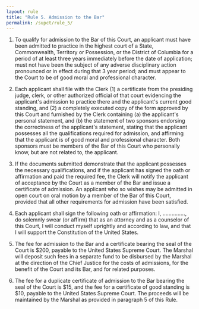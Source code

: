 ```yaml
---
layout: rule
title: "Rule 5. Admission to the Bar"
permalink: /supct/rule_5/
---
```


1. To qualify for admission to the Bar of this Court, an applicant must have been admitted to practice in the highest court of a State, Commonwealth, Territory or Possession, or the District of Columbia for a period of at least three years immediately before the date of application; must not have been the subject of any adverse disciplinary action pronounced or in effect during that 3 year period; and must appear to the Court to be of good moral and professional character.


2. Each applicant shall file with the Clerk (1) a certificate from the presiding judge, clerk, or other authorized official of that court evidencing the applicant's admission to practice there and the applicant's current good standing, and (2) a completely executed copy of the form approved by this Court and furnished by the Clerk containing (a) the applicant's personal statement, and (b) the statement of two sponsors endorsing the correctness of the applicant's statement, stating that the applicant possesses all the qualifications required for admission, and affirming that the applicant is of good moral and professional character. Both sponsors must be members of the Bar of this Court who personally know, but are not related to, the applicant.


3. If the documents submitted demonstrate that the applicant possesses the necessary qualifications, and if the applicant has signed the oath or affirmation and paid the required fee, the Clerk will notify the applicant of acceptance by the Court as a member of the Bar and issue a certificate of admission. An applicant who so wishes may be admitted in open court on oral motion by a member of the Bar of this Court, provided that all other requirements for admission have been satisfied.


4. Each applicant shall sign the following oath or affirmation: I, ..............., do solemnly swear (or affirm) that as an attorney and as a counselor of this Court, I will conduct myself uprightly and according to law, and that I will support the Constitution of the United States.


5. The fee for admission to the Bar and a certificate bearing the seal of the Court is $200, payable to the United States Supreme Court. The Marshal will deposit such fees in a separate fund to be disbursed by the Marshal at the direction of the Chief Justice for the costs of admissions, for the benefit of the Court and its Bar, and for related purposes.


6. The fee for a duplicate certificate of admission to the Bar bearing the seal of the Court is $15, and the fee for a certificate of good standing is $10, payable to the United States Supreme Court. The proceeds will be maintained by the Marshal as provided in paragraph 5 of this Rule.